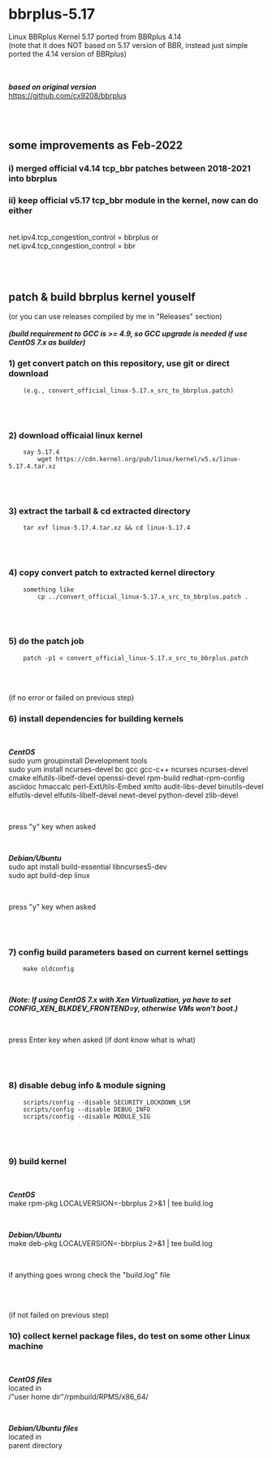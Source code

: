 # bbrplus-5.17
Linux BBRplus Kernel 5.17 ported from BBRplus 4.14  
(note that it does NOT based on 5.17 version of BBR, instead just simple ported the 4.14 version of BBRplus)
<br/>
<br/>
<br/>

***based on original version***  
https://github.com/cx9208/bbrplus 
  
<br/>
<br/> 

## some improvements as Feb-2022

###  i)   merged official v4.14 tcp_bbr patches between 2018-2021 into bbrplus  
###  ii)  keep official v5.17 tcp_bbr module in the kernel, now can do either  
<br/>
net.ipv4.tcp_congestion_control = bbrplus    or    net.ipv4.tcp_congestion_control = bbr   
<br/>
<br/>
<br/>
<br/>

## patch & build bbrplus kernel youself
(or you can use releases compiled by me in "Releases" section)   
<br/>
***(build requirement to GCC is >= 4.9, so GCC upgrade is needed if use CentOS 7.x as builder)*** 
<br/>

### 1) get convert patch on this repository, use git or direct download
        (e.g., convert_official_linux-5.17.x_src_to_bbrplus.patch)

<br/>
<br/>

### 2) download officaial linux kernel
        say 5.17.4       
            wget https://cdn.kernel.org/pub/linux/kernel/v5.x/linux-5.17.4.tar.xz

<br/>
<br/>

### 3) extract the tarball & cd extracted directory
        tar xvf linux-5.17.4.tar.xz && cd linux-5.17.4

<br/>
<br/>

### 4) copy convert patch to extracted kernel directory
        something like
            cp ../convert_official_linux-5.17.x_src_to_bbrplus.patch .

<br/>
<br/>

### 5) do the patch job
        patch -p1 < convert_official_linux-5.17.x_src_to_bbrplus.patch

<br/>
<br/>

(if no error or failed on previous step)
### 6) install dependencies for building kernels

<br/>

***CentOS***  
sudo yum groupinstall Development tools  
sudo yum install ncurses-devel bc gcc gcc-c++ ncurses ncurses-devel cmake elfutils-libelf-devel openssl-devel rpm-build redhat-rpm-config asciidoc hmaccalc perl-ExtUtils-Embed xmlto audit-libs-devel binutils-devel elfutils-devel elfutils-libelf-devel newt-devel python-devel zlib-devel

<br/>

press "y" key when asked

<br/>

***Debian/Ubuntu***  
sudo apt install build-essential libncurses5-dev  
sudo apt build-dep linux

<br/>

press "y" key when asked

<br/>
<br/>

### 7) config build parameters based on current kernel settings
        make oldconfig

<br/>

***(Note: If using CentOS 7.x with Xen Virtualization, ya have to set CONFIG_XEN_BLKDEV_FRONTEND=y, otherwise VMs won't boot.)***

<br/>

press Enter key when asked (if dont know what is what)


<br/>
<br/>

### 8) disable debug info & module signing
        scripts/config --disable SECURITY_LOCKDOWN_LSM
        scripts/config --disable DEBUG_INFO
        scripts/config --disable MODULE_SIG


<br/>
<br/>

### 9) build kernel

<br/>

***CentOS***   
make rpm-pkg LOCALVERSION=-bbrplus 2>&1 | tee build.log

<br/>

***Debian/Ubuntu***  
make deb-pkg LOCALVERSION=-bbrplus 2>&1 | tee build.log

<br/>

if anything goes wrong check the "build.log" file

<br/>
<br/>

(if not failed on previous step)
### 10) collect kernel package files, do test on some other Linux machine

<br/>

***CentOS files***   
located in  
/"user home dir"/rpmbuild/RPMS/x86_64/

<br/>

***Debian/Ubuntu files***  
located in  
parent directory  




